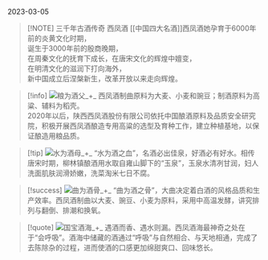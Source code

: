 2023-03-05


> [!NOTE] 三千年古酒传奇 西凤酒
> [[中国四大名酒]]西凤酒她孕育于6000年前的炎黄文化时期，  
诞生于3000年前的殷商晚期，  
在周秦文化的抚育下成长，在唐宋文化的辉煌中嬗变，  
在明清文化的滋润下打向海外，  
新中国成立后涅槃新生，改革开放以来走向辉煌。


> [!info] ![](http://www.sxxfj.com/images/titleimg.png)粮为酒父_+_
> 西凤酒制曲原料为大麦、小麦和豌豆；制酒原料为高粱、辅料为稻壳。  
2020年以后，陕西西凤酒股份有限公司依托中国酿酒原料及品质安全研究院，积极开展西凤酒酿造专用高粱的选型及育种工作，建立种植基地，以保证酿造用粮品质。


> [!tip] ![](http://www.sxxfj.com/images/titleimg.png)水为酒母_+_
> “水为酒之血”，名酒必出佳泉，好酒必有好水。相传唐宋时期，柳林镇酿酒用水取自雍山脚下的“玉泉”，玉泉水清冽甘润，妇人洗面肌肤润滑娇嫩，洗菜淘米七日不腐。

 
> [!success] ![](http://www.sxxfj.com/images/titleimg.png)曲为酒骨_+_
>“曲为酒之骨”，大曲决定着白酒的风格品质和生产效率。西凤酒制曲以大麦、豌豆、小麦为原料，采用中高温发酵，讲究排列与翻倒、排潮和换氧。


> [!quote] ![](http://www.sxxfj.com/images/titleimg.png)国宝酒海_+_
> 遇酒而香、遇水则漏。西凤酒海最神奇之处在于“会呼吸”。酒海中储藏的酒通过“呼吸”与自然相合、与天地相通，完成了去陈除杂的过程，进而使酒的口感更加绵甜爽口、回味悠长。



